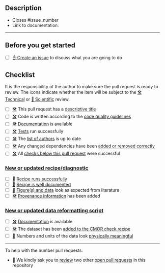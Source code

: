 <!--
    Thank you for contributing to our project!

    Please do not delete this text completely, but read the text below and keep
    items that seem relevant. If in doubt, just keep everything and add your
    own text at the top, a reviewer will update the checklist for you.

    While the checklist is intended to be filled in by the technical and scientific
    reviewers, it is the responsibility of the author of the pull request to make
    sure all items on it are properly implemented.
-->

## Description

<!--
    Please describe your changes here, especially focusing on why this pull request makes
    ESMValTool better and what problem it solves.

    Before you start, please read our contribution guidelines: https://docs.esmvaltool.org/en/latest/community/

    Please fill in the GitHub issue that is closed by this pull request, e.g. Closes #1903
-->
- Closes #issue_number
- Link to documentation:

* * *

## Before you get started

<!--
    Please discuss your idea with the development team before getting started,
    to avoid disappointment or unnecessary work later. The way to do this is
    to open a new issue on GitHub.
-->

- [ ] [☝ Create an issue](https://docs.esmvaltool.org/en/latest/community/code_documentation.html#contributing-code-and-documentation) to discuss what you are going to do

## Checklist

It is the responsibility of the author to make sure the pull request is ready to review. The icons indicate whether the item will be subject to the [🛠 Technical][1] or [🧪 Scientific][2] review.

<!-- The next two lines turn the 🛠 and 🧪 below into hyperlinks -->
[1]: https://docs.esmvaltool.org/en/latest/community/review.html#technical-review
[2]: https://docs.esmvaltool.org/en/latest/community/review.html#scientific-review

- [ ] [🛠][1] This pull request has a [descriptive title](https://docs.esmvaltool.org/en/latest/community/code_documentation.html#descriptive-pull-request-title)
- [ ] [🛠][1] Code is written according to the [code quality guidelines](https://docs.esmvaltool.org/en/latest/community/code_documentation.html#code-quality)
- [ ] [🛠][1] [Documentation](https://docs.esmvaltool.org/en/latest/community/code_documentation.html#documentation) is available
- [ ] [🛠][1] [Tests](https://docs.esmvaltool.org/en/latest/community/code_documentation.html#tests) run successfully
- [ ] [🛠][1] The [list of authors](https://docs.esmvaltool.org/en/latest/community/code_documentation.html#list-of-authors) is up to date
- [ ] [🛠][1] Any changed dependencies have been [added or removed correctly](https://docs.esmvaltool.org/en/latest/community/code_documentation.html#adding-or-removing-dependencies)
- [ ] [🛠][1] All [checks below this pull request](https://docs.esmvaltool.org/en/latest/community/code_documentation.html#pull-request-checks) were successful

### [New or updated recipe/diagnostic](https://docs.esmvaltool.org/en/latest/community/diagnostic.html)

- [ ] [🧪][2] [Recipe runs successfully](https://docs.esmvaltool.org/en/latest/community/diagnostic.html#testing-recipes)
- [ ] [🧪][2] [Recipe is well documented](https://docs.esmvaltool.org/en/latest/community/diagnostic.html#recipe-and-diagnostic-documentation)
- [ ] [🧪][2] [Figure(s) and data](https://docs.esmvaltool.org/en/latest/community/diagnostic.html#diagnostic-output) look as expected from literature
- [ ] [🛠][1] [Provenance information](https://docs.esmvaltool.org/en/latest/community/diagnostic.html#recording-provenance) has been added

### [New or updated data reformatting script](https://docs.esmvaltool.org/en/latest/develop/dataset.html)

- [ ] [🛠][1] [Documentation](https://docs.esmvaltool.org/en/latest/community/dataset.html#dataset-documentation) is available
- [ ] [🛠][1] The dataset has been [added to the CMOR check recipe](https://docs.esmvaltool.org/en/latest/community/dataset.html#testing)
- [ ] [🧪][2] Numbers and units of the data look [physically meaningful](https://docs.esmvaltool.org/en/latest/community/dataset.html#scientific-sanity-check)

***

To help with the number pull requests:

-  🙏 We kindly ask you to [review](https://docs.esmvaltool.org/en/latest/community/review.html#review-of-pull-requests) two other [open pull requests](https://github.com/ESMValGroup/ESMValTool/pulls) in this repository

<!--
If you need help with any of the items on the checklists above, please do not hesitate to ask by commenting in the issue or pull request.
-->
